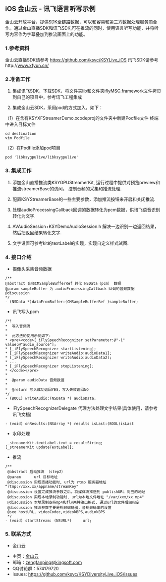 ## iOS 金山云 - 讯飞语言听写示例

金山云开放平台，提供SDK全链路数据，可以和容易和第三方数据处理服务商合作。通过金山直播SDK和讯飞SDK,可在推流的同时，使用语言听写功能，并将听写内容作为字幕叠加到推流画面上的功能。


### 1.参考资料
金山云直播SDK请参考 https://github.com/ksvc/KSYLive_iOS
讯飞SDK请参考http://www.xfyun.cn/

### 2.准备工作

1. 集成讯飞SDK，下载SDK，将文件夹lib和文件夹iflyMSC.framework文件拷贝到自己的项目中，参考讯飞工程集成

2. 集成金山云SDK，采用pod的方式加入，如下：

（1）在含有KSYXFStreamerDemo.xcodeproj的文件夹中新建Podfile文件
终端中进入目标文件
```
cd destination
vim Podfile
```
（2）在Podfile添加pod项目
```
pod 'libksygpulive/libksygpulive'
```

### 3. 集成工作

1. 添加金山直播推流类KSYGPUStreamerKit, 运行过程中提供对预览preview和推流streamerBase的访问， 控制音频的采集和推流处理.

2. 配置KSYStreamerBase的一些主要参数，添加推流按钮来开启和关闭推流.

3. 处理audioProcessingCallback回调的数据转化为pcm数据，供讯飞语音识别转化为文字.

4. AVAudioSession+KSYDemoAudioSession.h 解决一边识别一边返回结果，然后把返回结果转化文字.

5. 文字设置可参考kit的textLabel的实现，实现自定义样式试图.


### 4. 接口介绍

* 摄像头采集音频数据

```
/**
@abstract 音频CMSampleBufferRef 转化 NSData（pcm） 数据
@param sampleBuffer 为 audioProcessingCallback 回调的音频数据
@discussion 
*/
- (NSData *)dataFromBuffer:(CMSampleBufferRef )sampleBuffer;
```


* 讯飞写入pcm

```
/*!
*  写入音频流
*
*  此方法的使用示例如下:
* <pre><code>[_iFlySpeechRecognizer setParameter:@"-1" value:@"audio_source"];
* [_iFlySpeechRecognizer startListening];
* [_iFlySpeechRecognizer writeAudio:audioData1];
* [_iFlySpeechRecognizer writeAudio:audioData2];
* ...
* [_iFlySpeechRecognizer stopListening];
* </code></pre>
*
*  @param audioData 音频数据
*
*  @return 写入成功返回YES，写入失败返回NO
*/
- (BOOL) writeAudio:(NSData *) audioData;
```

* IFlySpeechRecognizerDelegate 代理方法处理文字结果(具体使用，请参考讯飞文档)

```
- (void) onResults:(NSArray *) results isLast:(BOOL)isLast
```

* 水印处理 

```
 _streamerKit.textLabel.text = resultString;
[_streamerKit updateTextLabel];

```
* 推流

```
/**
 @abstract 启动推流 （step2）
 @param      url 目标地址
 @discussion 实现直播功能时, url为 rtmp 服务器地址 “rtmp://xxx.xx/appname/streamKey"
 @discussion 设置完成推流参数之后，将媒体流推送到 publishURL 对应的地址
 @discussion 实现本地录制功能时, url为本地文件地址 "/var/xxx/xx.mp4"
 @discussion 本地录制支持mp4和flv两种输出格式, 通过url的文件后缀指定
 @discussion 推流参数主要是视频编码器，音视频码率的设置
 @see hostURL, videoCodec,videokBPS,audiokBPS
 */
- (void) startStream: (NSURL*)     url;
```
### 5. 联系方式
* 金山云

- 主页：[金山云](http://v.ksyun.com)
- 邮箱：<zengfanping@kingsoft.com>
- QQ讨论群：574179720
- Issues: <https://github.com/ksvc/KSYDiversityLive_iOS/issues>

[KSYLive_iOS]:https://github.com/ksvc/KSYLive_iOS

